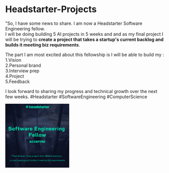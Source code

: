 # Headstarter-Projects
"So, I have some news to share. 
I am now a Headstarter Software Engineering fellow.  
I will be doing building 5 AI projects in 5 weeks and and as my final project I will be trying to **create a project that takes a startup's current backlog and builds it meeting biz requirements**.   

The part I am most excited about this fellowship is I will be able to build my :  
1.Vision  
2.Personal brand  
3.Interview prep  
4.Project  
5.Feedback  

I look forward to sharing my progress and technical growth over the next few weeks. 
#Headstarter #SoftwareEngineering #ComputerScience

<img align=centre width=40% height=40% src="headstarter_track_b.png">  
